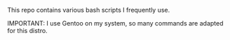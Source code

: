 This repo contains various bash scripts I frequently use.

IMPORTANT: I  use Gentoo on my system, so many commands are adapted for this distro.
